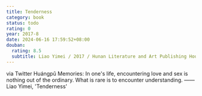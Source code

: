```yaml
---
title: Tenderness
category: book
status: todo
rating: 0
year: 2017-8
date: 2024-06-16 17:59:52+08:00
douban:
  rating: 8.5
  subtitle: Liao Yimei / 2017 / Hunan Literature and Art Publishing House
---
```


via Twitter Huángpǔ Memories: In one's life, encountering love and sex is nothing out of the ordinary. What is rare is to encounter understanding. —— Liao Yimei, 'Tenderness'
